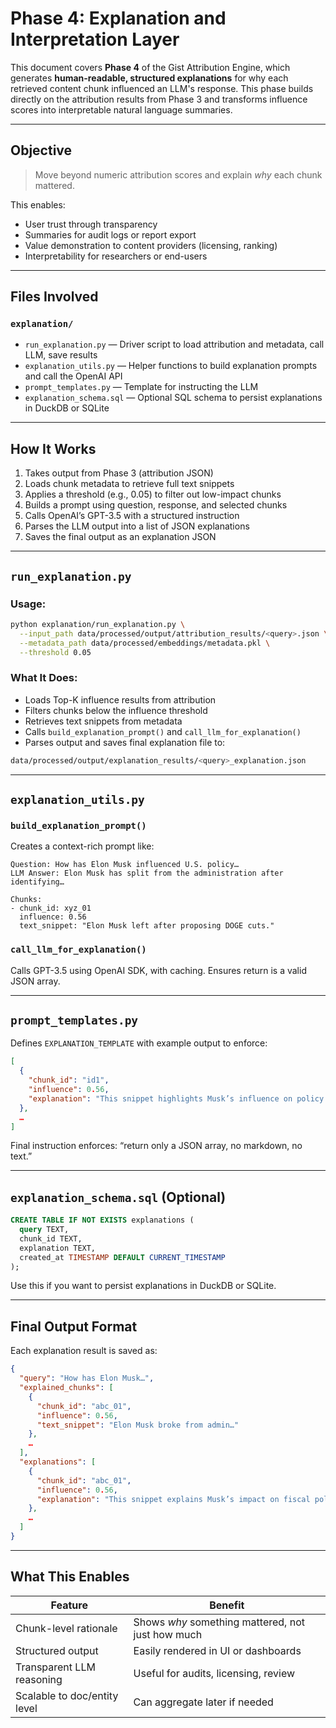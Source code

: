 # Phase 4: Explanation and Interpretation Layer

This document covers **Phase 4** of the Gist Attribution Engine, which generates **human-readable, structured explanations** for why each retrieved content chunk influenced an LLM's response. This phase builds directly on the attribution results from Phase 3 and transforms influence scores into interpretable natural language summaries.

---

## Objective

> Move beyond numeric attribution scores and explain _why_ each chunk mattered.

This enables:

- User trust through transparency
- Summaries for audit logs or report export
- Value demonstration to content providers (licensing, ranking)
- Interpretability for researchers or end-users

---

## Files Involved

### `explanation/`

- `run_explanation.py` — Driver script to load attribution and metadata, call LLM, save results
- `explanation_utils.py` — Helper functions to build explanation prompts and call the OpenAI API
- `prompt_templates.py` — Template for instructing the LLM
- `explanation_schema.sql` — Optional SQL schema to persist explanations in DuckDB or SQLite

---

## How It Works

1. Takes output from Phase 3 (attribution JSON)
2. Loads chunk metadata to retrieve full text snippets
3. Applies a threshold (e.g., 0.05) to filter out low-impact chunks
4. Builds a prompt using question, response, and selected chunks
5. Calls OpenAI’s GPT-3.5 with a structured instruction
6. Parses the LLM output into a list of JSON explanations
7. Saves the final output as an explanation JSON

---

## `run_explanation.py`

### Usage:

```bash
python explanation/run_explanation.py \
  --input_path data/processed/output/attribution_results/<query>.json \
  --metadata_path data/processed/embeddings/metadata.pkl \
  --threshold 0.05
```

### What It Does:

- Loads Top-K influence results from attribution
- Filters chunks below the influence threshold
- Retrieves text snippets from metadata
- Calls `build_explanation_prompt()` and `call_llm_for_explanation()`
- Parses output and saves final explanation file to:

```bash
data/processed/output/explanation_results/<query>_explanation.json
```

---

## `explanation_utils.py`

### `build_explanation_prompt()`

Creates a context-rich prompt like:

```text
Question: How has Elon Musk influenced U.S. policy…
LLM Answer: Elon Musk has split from the administration after identifying…

Chunks:
- chunk_id: xyz_01
  influence: 0.56
  text_snippet: "Elon Musk left after proposing DOGE cuts."
```

### `call_llm_for_explanation()`

Calls GPT-3.5 using OpenAI SDK, with caching. Ensures return is a valid JSON array.

---

## `prompt_templates.py`

Defines `EXPLANATION_TEMPLATE` with example output to enforce:

```json
[
  {
    "chunk_id": "id1",
    "influence": 0.56,
    "explanation": "This snippet highlights Musk’s influence on policy via DOGE."
  },
  …
]
```

Final instruction enforces: “return only a JSON array, no markdown, no text.”

---

## `explanation_schema.sql` (Optional)

```sql
CREATE TABLE IF NOT EXISTS explanations (
  query TEXT,
  chunk_id TEXT,
  explanation TEXT,
  created_at TIMESTAMP DEFAULT CURRENT_TIMESTAMP
);
```

Use this if you want to persist explanations in DuckDB or SQLite.

---

## Final Output Format

Each explanation result is saved as:

```json
{
  "query": "How has Elon Musk…",
  "explained_chunks": [
    {
      "chunk_id": "abc_01",
      "influence": 0.56,
      "text_snippet": "Elon Musk broke from admin…"
    },
    …
  ],
  "explanations": [
    {
      "chunk_id": "abc_01",
      "influence": 0.56,
      "explanation": "This snippet explains Musk’s impact on fiscal policy."
    },
    …
  ]
}
```

---

## What This Enables

| Feature | Benefit |
| --- | --- |
| Chunk-level rationale | Shows _why_ something mattered, not just how much |
| Structured output | Easily rendered in UI or dashboards |
| Transparent LLM reasoning | Useful for audits, licensing, review |
| Scalable to doc/entity level | Can aggregate later if needed |
